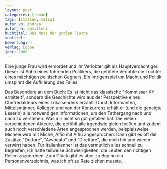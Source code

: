 ```yaml
---
layout: post
categories: [roman]
tags: [italien, mafia]
autor_vn: Andrea
autor_nn: Camilleri
buchtitel: Das Netz der großen Fische
subtitel:
bewertung: 4
verlag: Lübbe
jahr: 2009
---
```


Eine junge Frau wird ermordet und ihr Verlobter gilt als Hauptverdächtiger. Dieser ist Sohn eines führenden Politikers, die getötete Verlobte die Tochter eines mächtigen politischen Gegners. Ein Intrigenspiel um Macht und Politik umspinnt die Aufklärung des Falles.

Das Besondere an dem Buch: Es ist nicht das klassische "Kommissar XY ermittelt", sondern die Geschichte wird aus der Perspektive eines Chefredakteurs eines Lokalsenders erzählt. Durch Informanten, Mittelsmänner, Kollegen und von der Konkurrenz erhält er (und die geneigte Leserin) alle notwendigen Informationen, um den Tathergang nach und nach zu verstehen.
Was mir nicht so gut gefallen hat: Die vielen verschiedenen Akteure, die gefühlt alle irgendwie gleich heißen und zudem auch noch verschiedene Arten angesprochen werden, beispielsweise Michele wird mit Michè, Alfio mit Alfiù angesprochen. Dann gibt es oft die Zusätze "Dottore", "Avvocato" und "Direttore", die mich hin und wieder verwirrt haben. Für Italienkenner ist das vermutlich alles schnell zu begreifen, ich hatte teilweise Schwierigkeiten, die Leuten den richtigen Rollen zuzuordnen. Zum Glück gibt es aber zu Beginn ein Personenverzeichnis, was ich oft zu Rate ziehen musste.